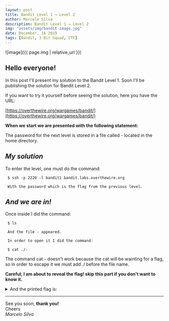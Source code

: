```yaml
---
layout: post
title: Bandit Level 1 → Level 2
author: Marcelo Silva
description: Bandit Level 1 → Level 2
img: "assets/img/bandit-image.jpg"
date: December, 16 2019
tags: [Bandit, 3 Bit Squad, CTF]
---
```


![image]({{ page.img | relative_url }})

## Hello everyone!


In this post I'll present my solution to the Bandit Level 1. Soon I'll be publishing the solution for Bandit Level 2.

<!--more-->
If you want to try it yourself before seeing the solution, here you have the URL:


[https://overthewire.org/wargames/bandit/](https://overthewire.org/wargames/bandit/)


**When we start we are presented with the following statement:**

The password for the next level is stored in a file called - located in the home directory.


## *My solution*

To enter the level, one must do the command: 
     

     $ ssh -p 2220 -l bandit1 bandit.labs.overthewire.org

     With the password which is the flag from the previous level.
     

## *And we are in!*



Once inside I did the command:
    
     $ ls
    
     And the file - appeared.
    
     In order to open it I did the command:
    
     $ cat ./-       



The command cat - doesn't work because the cat will be wainting for a flag, 
so in order to escape it we must add ./ before the file name.
    
**Careful, I am about to reveal the flag! skip this part if you don't want to know it.**


<details>
  <summary>And the printed flag is: </summary>
     {% highlight text %} CV1DtqXWVFXTvM2F0k09SHz0YwRINYA9 {% endhighlight text %}
</details>  


----
See you soon, **thank you!**  
Cheers  
*Marcelo Silva*
